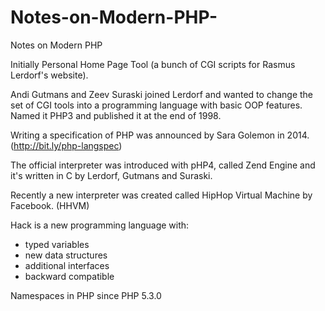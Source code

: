 # Notes-on-Modern-PHP-
Notes on Modern PHP 


Initially Personal Home Page Tool (a bunch of CGI scripts for Rasmus Lerdorf's website).

Andi Gutmans and Zeev Suraski joined Lerdorf and wanted to change the set of CGI tools into a programming language with basic OOP features. Named it PHP3 and published it at the end of 1998.

Writing a specification of PHP was announced by Sara Golemon in 2014. (http://bit.ly/php-langspec)

The official interpreter was introduced with pHP4, called Zend Engine and it's written in C by Lerdorf, Gutmans and Suraski.

Recently a new interpreter was created called HipHop Virtual Machine by Facebook. (HHVM)

Hack is a new programming language with:
- typed variables
- new data structures
- additional interfaces
- backward compatible

Namespaces in PHP since PHP 5.3.0


 


